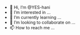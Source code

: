 - 👋 Hi, I’m @YES-hani
- 👀 I’m interested in ...
- 🌱 I’m currently learning ...
- 💞️ I’m looking to collaborate on ...
- 📫 How to reach me ...

<!---
YES-hani/YES-hani is a ✨ special ✨ repository because its `README.md` (this file) appears on your GitHub profile.
You can click the Preview link to take a look at your changes.
--->
